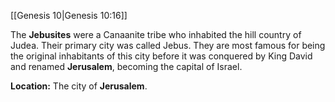 [[Genesis 10|Genesis 10:16]]

The **Jebusites** were a Canaanite tribe who inhabited the hill country of Judea. Their primary city was called Jebus. They are most famous for being the original inhabitants of this city before it was conquered by King David and renamed **Jerusalem**, becoming the capital of Israel.

**Location:** The city of **Jerusalem**.